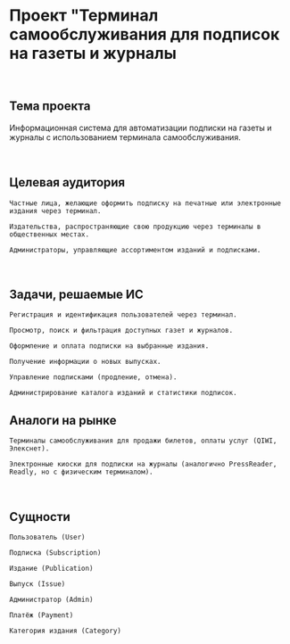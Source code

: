 # Проект "Терминал самообслуживания для подписок на газеты и журналы

<br/>

## Тема проекта
Информационная система для автоматизации подписки на газеты и журналы с использованием терминала самообслуживания.

<br/>

## Целевая аудитория

    Частные лица, желающие оформить подписку на печатные или электронные издания через терминал.

    Издательства, распространяющие свою продукцию через терминалы в общественных местах.

    Администраторы, управляющие ассортиментом изданий и подписками.

<br/>

## Задачи, решаемые ИС

    Регистрация и идентификация пользователей через терминал.

    Просмотр, поиск и фильтрация доступных газет и журналов.

    Оформление и оплата подписки на выбранные издания.

    Получение информации о новых выпусках.

    Управление подписками (продление, отмена).

    Администрирование каталога изданий и статистики подписок.

## Аналоги на рынке

    Терминалы самообслуживания для продажи билетов, оплаты услуг (QIWI, Элекснет).

    Электронные киоски для подписки на журналы (аналогично PressReader, Readly, но с физическим терминалом).

<br/>

## Сущности

    Пользователь (User)

    Подписка (Subscription)

    Издание (Publication)

    Выпуск (Issue)

    Администратор (Admin)

    Платёж (Payment)

    Категория издания (Category)
